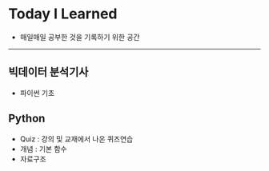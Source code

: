 # Today I Learned
- 매일매일 공부한 것을 기록하기 위한 공간
---
## 빅데이터 분석기사
- 파이썬 기초

## Python 
- Quiz : 강의 및 교재에서 나온 퀴즈연습
- 개념 : 기본 함수
- 자료구조